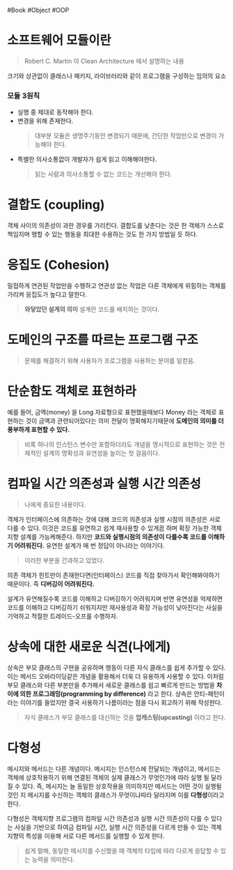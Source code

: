 #Book #Object #OOP
# 소프트웨어 모듈이란
> Robert C. Martin 이 Clean Architecture 에서 설명하는 내용

크기와 상관없이 클래스나 패키지, 라이브러리와 같이 프로그램을 구성하는 임의의 요소
### 모듈 3원칙
*  실행 중 제대로 동작해야 한다.
* 변경을 위해 존재한다.
	>  대부분 모듈은 생명주기동안 변경되기 때문에, 간단한 작업만으로 변경이 가능해야 한다.
* 특별한 의사소통없이 개발자가 쉽게 읽고 이해해야한다.
	> 읽는 사람과 의사소통할 수 없는 코드는 개선해야 한다.
	

# 결합도 (coupling)
객체 사이의 의존성이 과한 경우를 가리킨다.
결합도를 낮춘다는 것은 한 객체가 스스로 책임지며 행할 수 있는 행동을 최대한 수용하는 것도 한 가지 방법일 듯 하다.
# 응집도 (Cohesion)
밀접하게 연관된 작업만을 수행하고 연관성 없는 작업은 다른 객체에게 위힘하는 객체를 가리켜 응집도가 높다고 말한다.


> **와닿았던 설계의 의미**
> 설계란 코드를 배치하는 것이다.

# 도메인의 구조를 따르는 프로그램 구조
> 문제를 해결하기 위해 사용자가 프로그램을 사용하는 분야를 일컫음.

# 단순함도 객체로 표현하라
예를  들어, 금액(money) 을 Long 자료형으로 표현했을때보다 Money 라는 객체로 표현하는 것이
금액과 관련되어있다는 의미 전달이 명확해지기때문에 **도메인의 의미를 더 풍부하게 표현할 수 있다.**
> 비록 하나의 인스턴스 변수만 포함하더라도 개념을 명시적으로 표현하는 것은 전체적인 설계의 명확성과 유연성을 높이는 첫 걸음이다.


# 컴파일 시간 의존성과 실행 시간 의존성
> 나에게 중요한 내용이다.

객체가 인터페이스에 의존하는 것에 대해 코드의 의존성과 실행 시점의 의존성은 서로 다를 수 있다.
이것은 코드를 유연하고 쉽게 재사용할 수 있게끔 하며 확장 가능한 객체지향 설계를 가능케해준다.
하지만 **코드와 실행시점의 의존성이 다를수록 코드를 이해하기 어려워진다.**
유연한 설계가 매 번 정답이 아니라는 이야기다.
> 이러한 부분을 간과하고 있었다.

의존 객체가 힌트만이 존재한다면(인터페이스) 코드를 직접 찾아가서 확인해봐야하기 때문이다.
즉 **디버깅이 어려워진다.**

설계가 유연해질수록 코드를 이해하고 디버깅하기 어려워지며 반면 유연성을 억제하면 코드를 이해하고 디버깅하기 쉬워지지만 재사용성과 확장 가능성이 낮아진다는 사실을 기억하고 적절한 트레이드-오프를 수행하자.

# 상속에 대한 새로운 식견(나에게)
상속은 부모 클래스의 구현을 공유하며 행동이 다른 자식 클래스를 쉽게 추가할 수 있다.
이는 메서드 오바리이딩같은 개념을 활용해서 더욱 더 유용하게 사용할 수 있다.
이처럼 부모 클래스와 다른 부분만을 추가해서 새로운 클래스를 쉽고 빠르게 만드는 방법을
**차이에 의한 프로그래밍(programming by difference)** 라고 한다.
상속은 안티-패턴이라는 이야기를 들었지만 결국 사용하기 나름이라는 점을 다시 회고하기 위해 작성한다.
> 자식 클래스가 부모 클래스를 대신하는 것을 **업캐스팅(upcasting)** 이라고 한다.

# 다형성
메시지와 메서드는 다른 개념이다.
메시지는 인스턴스에 전달되는 개념이고,
메서드는 객체에 상호작용하기 위해 연결된 객체의 실제 클래스가 무엇인가에 따라 실행 될 달라질 수 있다.
즉, 메시지는 늘 동일한 상호작용을 의미하지만 메서드는 어떤 것이 실행될 것인 지 메시지를 수신하는 객체의 클래스가 무엇이냐따라 달라지며 이를 **다형성**이라고 한다.

다형성은 객체지향 프로그램의 컴파일 시간 의존성과 실행 시간 의존성이 다를 수 있다는 사실을 기반으로 하여금 컴파일 시간, 실행 시간 의존성을 다르게 만들 수 있는 객체지향의 특성을 이용해 서로 다른 메서드를 실행할 수 있게 한다.
> 쉽게 말해, 동일한 메시지를 수신했을 때 객체의 타입에 따라 다르게 응답할 수 있는 능력을 의미한다.

